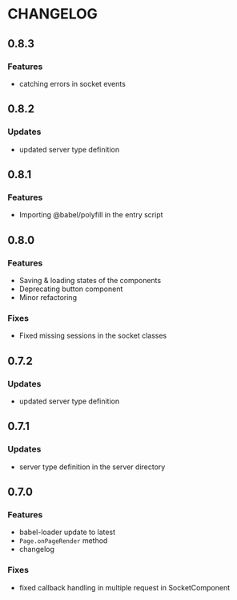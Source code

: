 # CHANGELOG

## 0.8.3
### Features
- catching errors in socket events

## 0.8.2
### Updates
- updated server type definition

## 0.8.1
### Features
- Importing @babel/polyfill in the entry script

## 0.8.0
### Features
- Saving & loading states of the components
- Deprecating button component
- Minor refactoring
### Fixes
- Fixed missing sessions in the socket classes

## 0.7.2
### Updates
- updated server type definition

## 0.7.1
### Updates
- server type definition in the server directory

## 0.7.0
### Features
- babel-loader update to latest
- `Page.onPageRender` method
- changelog
### Fixes
- fixed callback handling in multiple request in SocketComponent